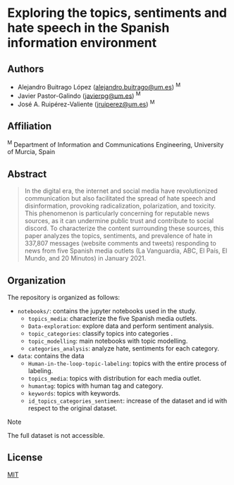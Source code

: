 # Exploring the topics, sentiments and hate speech in the Spanish information environment

## Authors
- Alejandro Buitrago López ([alejandro.buitrago@um.es](mailto:alejandro.buitrago@um.es)) <sup>M</sup>
- Javier Pastor-Galindo ([javierpg@um.es](mailto:javierpg@um.es)) <sup>M</sup>
- José A. Ruipérez-Valiente ([jruiperez@um.es](mailto:jruiperez@um.es)) <sup>M</sup>

## Affiliation
 <sup>M</sup> Department of Information and Communications Engineering, University of Murcia, Spain

## Abstract
>In the digital era, the internet and social media have revolutionized communication but also facilitated the spread of hate speech and disinformation, provoking radicalization, polarization, and toxicity. This phenomenon is particularly concerning for reputable news sources, as it can undermine public trust and contribute to social discord. To characterize the content surrounding these sources, this paper analyzes the topics, sentiments, and prevalence of hate in 337,807 messages (website comments and tweets) responding to news from five Spanish media outlets (La Vanguardia, ABC, El País, El Mundo, and 20 Minutos) in January 2021.

## Organization
The repository is organized as follows:

- `notebooks/`: contains the jupyter notebooks used in the study.
    - `topics_media`: characterize the five Spanish media outlets.
    - `Data-exploration`: explore data and perform sentiment analysis.
    - `topic_categories`: classify topics into categories .
    - `topic_modelling`: main notebooks with topic modelling.
    - `categories_analysis`: analyze hate, sentiments for each category.
- `data`: contains the data
    - `Human-in-the-loop-topic-labeling`: topics with the entire process of labeling.
    - `topics_media`: topics with distribution for each media outlet.
    - `humantag`: topics with human tag and category.
    - `keywords`: topics with keywords.
    - `id_topics_categories_sentiment`: increase of the dataset and id with respect to the original dataset.

> [!NOTE]
> The full dataset is not accessible.

## License
[MIT](https://choosealicense.com/licenses/mit/)
